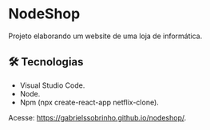 # NodeShop

Projeto elaborando um website de uma loja de informática.

## 🛠️ Tecnologias

* Visual Studio Code.
* Node.
* Npm (npx create-react-app netflix-clone).

Acesse: https://gabrielssobrinho.github.io/nodeshop/.
